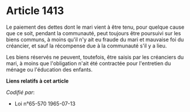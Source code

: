 # Article 1413

Le paiement des dettes dont le mari vient à être tenu, pour quelque cause que ce soit, pendant la communauté, peut toujours
être poursuivi sur les biens communs, à moins qu'il n'y ait eu fraude du mari et mauvaise foi du créancier, et sauf la
récompense due à la communauté s'il y a lieu.

Les biens réservés ne peuvent, toutefois, être saisis par les créanciers du mari, à moins que l'obligation n'ait été
contractée pour l'entretien du ménage ou l'éducation des enfants.

**Liens relatifs à cet article**

_Codifié par_:

  - Loi n°65-570 1965-07-13
